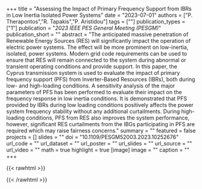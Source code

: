 +++
title = "Assessing the Impact of Primary Frequency Support from IBRs in Low Inertia Isolated Power Systems"
date = "2023-07-01"
authors = ["P. Therapontos","R. Tapakis","P. Aristidou"]
tags = [""]
publication_types = ["1"]
publication = "_2023 IEEE PES General Meeting (PESGM)_"
publication_short = ""
abstract = "The anticipated massive penetration of Renewable Energy Sources (RES) will significantly impact the operation of electric power systems. The effect will be more prominent on low-inertia, isolated, power systems. Modern grid code requirements can be used to ensure that RES will remain connected to the system during abnormal or transient operating conditions and provide support. In this paper, the Cyprus transmission system is used to evaluate the impact of primary frequency support (PFS) from Inverter-Based Resources (IBRs), both during low- and high-loading conditions. A sensitivity analysis of the major parameters of PFS has been performed to evaluate their impact on the frequency response in low inertia conditions. It is demonstrated that PFS provided by IBRs during low loading conditions positively affects the power system frequency stability without any additional curtailments. During high-loading conditions, PFS from RES also improves the system performance, however, significant RES curtailments from the IBGs participating in PFS are required which may raise fairness concerns."
summary = ""
featured = false
projects = []
slides = ""
doi = "10.1109/PESGM52003.2023.10252676"
url_code = ""
url_dataset = ""
url_poster = ""
url_slides = ""
url_source = ""
url_video = ""
math = true
highlight = true
[image]
image = ""
caption = ""
+++

{{< rawhtml >}}
<div data-badge-details="right" data-badge-type="medium-donut" data-doi="10.1109/PESGM52003.2023.10252676" data-hide-no-mentions="true" class="altmetric-embed"></div>
{{< /rawhtml >}}
